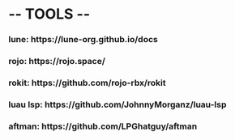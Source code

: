 <h1>
  -- TOOLS --
</h1>

<h3>
  lune: https://lune-org.github.io/docs
</h3>

<h3>
  rojo: https://rojo.space/
</h3>

<h3>
  rokit: https://github.com/rojo-rbx/rokit
</h3>

<h3>
  luau lsp: https://github.com/JohnnyMorganz/luau-lsp
</h3>

<h3>
  aftman: https://github.com/LPGhatguy/aftman
</h3>
